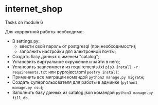 # internet_shop
Tasks on module 6

Для корректной работы необходимо:
- В settings.py:
  - ввести свой пароль от postgresql (при необходимости);
  - заполнить настройки для электронной почты;
- Создать базу данных с именем "catalog";
- Установить виртуальное окружение и зайти в него;
- Установить зависимости из requirements.txt `pip3 install -r requirements.txt` или pyproject.toml `poetry install`;
- Применить все миграции командой `python3 manage.py migrate`;
- Создать суперпользователя для работы в админке (`python3 manage.py csu`);
- Заполнить базу данных из catalog.json командой `python3 manage.py fill_db`.
